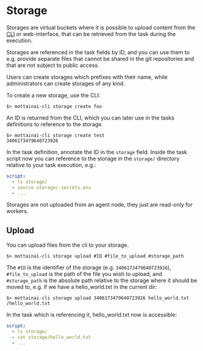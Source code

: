 # Storage

Storages are virtual buckets where it is possible to upload content from the [CLI](cli.md#storage) or web-interface, that can be retrieved from the task during the execution.

Storages are referenced in the task fields by ID, and you can use them to e.g. provide separate files that cannot be shared in the git repositories and that are not subject to public access.

Users can create storages which prefixes with their name, while administrators can create storages of any kind.

To create a new storage, use the CLI:

    $> mottainai-cli storage create foo

An ID is returned from the CLI, which you can later use in the tasks definitions to reference to the storage.

    $> mottainai-cli storage create test
    3406173479640723926

In the task definition, annotate the ID in the ```storage``` field. Inside the task script now you can reference to the storage
in the ```storage/``` directory relative to your task execution, e.g.:


```yaml
script:
  - ls storage/
  - source storage/.secrets.env
  - ...
```

Storages are not uploaded from an agent node, they just are read-only for workers.

## Upload

You can upload files from the cli to your storage.

    $> mottainai-cli storage upload #ID #file_to_upload #storage_path

The ``#ID`` is the identifier of the storage (e.g. ```3406173479640723926```), ``#file_to_upload`` is the path of the file you wish to upload, and ```#storage_path``` is the absolute path relative to the storage where it should be moved to, e.g. if we have a hello_world.txt in the current dir:

    $> mottainai-cli storage upload 3406173479640723926 hello_world.txt /hello_world.txt

In the task which is referencing it, hello_world.txt now is accessible:

```yaml
script:
  - ls storage/
  - cat storage/hello_world.txt
  - ...
```
